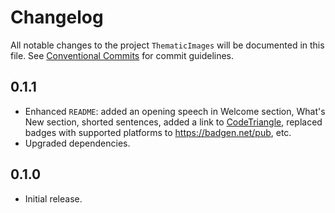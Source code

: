 # Changelog

All notable changes to the project `ThematicImages` will be documented in this file.
See [Conventional Commits](https://conventionalcommits.org) for commit guidelines.

## 0.1.1

- Enhanced `README`: added an opening speech in Welcome section, What's New section, shorted sentences, added a link to [CodeTriangle](https://codetriage.com), replaced badges with supported platforms to <https://badgen.net/pub>, etc.
- Upgraded dependencies.

## 0.1.0

- Initial release.
